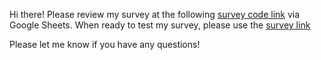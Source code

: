 Hi there! Please review my survey at the following [survey code link](https://docs.google.com/spreadsheets/d/1yYC_cVw-Lrj4Ca1qUYGPXEkRGkXy6WW0PNEDrOEAxWU/edit?usp=sharing) via Google Sheets. When ready to test my survey, please use the [survey link](https://gui2de.surveycto.com/collect/peyton_weber_week_07_survey_form?caseid=)

Please let me know if you have any questions!
